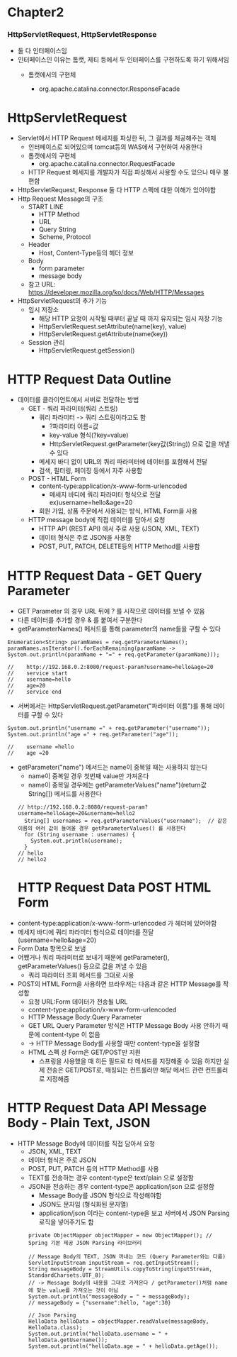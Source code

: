 # Chapter2

### HttpServletRequest, HttpServletResponse
- 둘 다 인터페이스임
- 인터페이스인 이유는 톰캣, 제티 등에서 두 인터페이스를 구현하도록 하기 위해서임
  - 톰캣에서의 구현체
    
    - org.apache.catalina.connector.ResponseFacade

# HttpServletRequest
- Servlet에서 HTTP Request 메세지를 파싱한 뒤, 그 결과를 제공해주는 객체
  - 인터페이스로 되어있으며 tomcat등의 WAS에서 구현하여 사용한다
  - 톰캣에서의 구현체
    - org.apache.catalina.connector.RequestFacade
  - HTTP Request 메세지를 개발자가 직접 파싱해서 사용할 수도 있으나 매우 불편함 
- HttpServletRequest, Response 둘 다 HTTP 스펙에 대한 이해가 있어야함
- Http Request Message의 구조
  - START LINE
    - HTTP Method
    - URL
    - Query String
    - Scheme, Protocol
  - Header
    - Host, Content-Type등의 헤더 정보
  - Body 
    - form parameter
    - message body
  -  참고 URL: https://developer.mozilla.org/ko/docs/Web/HTTP/Messages
- HttpServletRequest의 추가 기능
  - 임시 저장소
    - 해당 HTTP 요청이 시작될 때부터 끝날 때 까지 유지되는 임시 저장 기능
    - HttpServletRequest.setAttribute(name(key), value)
    - HttpServletRequest.getAttribute(name(key))
  - Session 관리
    - HttpServletRequest.getSession()
# HTTP Request Data Outline
- 데이터를 클라이언트에서 서버로 전달하는 방법
  - GET - 쿼리 파라미터(쿼리 스트링)
    - 쿼리 파라미터 -> 쿼리 스트링이라고도 함
      - ?파라미터 이름=값
      - key-value 형식(?key=value)
      - HttpServletRequest.getParameter(key값(String)) 으로 값을 꺼낼 수 있다
    - 메세지 바디 없이 URL의 쿼리 파라미터에 데이터를 포함해서 전달
    - 검색, 필터링, 페이징 등에서 자주 사용함
  - POST - HTML Form
    - content-type:application/x-www-form-urlencoded
      - 메세지 바디에 쿼리 파라미터 형식으로 전달 ex)username=hello&age=20
    - 회원 가입, 상품 주문에서 사용되는 방식, HTML Form을 사용
  - HTTP message body에 직접 데이터를 담아서 요청
    - HTTP API (REST API) 에서 주로 사용 (JSON, XML, TEXT)
    - 데이터 형식은 주로 JSON을 사용함
    - POST, PUT, PATCH, DELETE등의 HTTP Method를 사용함
# HTTP Request Data - GET Query Parameter
- GET Parameter 의 경우 URL 뒤에 ? 를 시작으로 데이터를 보낼 수 있음
- 다른 데이터를 추가할 경우 & 를 붙여서 구분한다
- getParameterNames() 메서드를 통해 parameter의 name들을 구할 수 있다
```
Enumeration<String> paramNames = req.getParameterNames();
paramNames.asIterator().forEachRemaining(paramName -> System.out.println(paramName + "=" + req.getParameter(paramName)));

//    http://192.168.0.2:8080/request-param?username=hello&age=20
//    service start
//    username=hello
//    age=20
//    service end
```
- 서버에서는 HttpServletRequest.getParameter("파라미터 이름")를 통해 데이터를 구할 수 있다
```
System.out.println("username =" + req.getParameter("username"));
System.out.println("age =" + req.getParameter("age"));

//    username =hello
//    age =20
```
- getParameter("name") 메서드는 name이 중복일 때는 사용하지 않는다
  - name이 중복일 경우 첫번째 value만 가져온다
  - name이 중복일 경우에는 getParameterValues("name")(return값 String[]) 메서드를 사용한다
  ```
  // http://192.168.0.2:8080/request-param?username=hello&age=20&username=hello2
    String[] usernames = req.getParameterValues("username");  // 같은 이름의 여러 값이 들어올 경우 getParameterValues() 를 사용한다
    for (String username : usernames) {
      System.out.println(username);
    }
  // hello
  // hello2
  ``` 
  # HTTP Request Data POST HTML Form
- content-type:application/x-www-form-urlencoded 가 헤더에 있어야함
- 메세지 바디에 쿼리 파라미터 형식으로 데이터를 전달 (username=hello&age=20)
- Form Data 항목으로 보냄
- 어쨌거나 쿼리 파라미터로 보내기 때문에 getParameter(), getParameterValues() 등으로 값을 꺼낼 수 있음
  - 쿼리 파라미터 조회 메서드를 그대로 사용
- POST의 HTML Form을 사용하면 브라우저는 다음과 같은 HTTP Message를 작성함
  - 요청 URL:Form 데이터가 전송될 URL
  - content-type:application/x-www-form-urlencoded
  - HTTP Message Body:Query Parameter
  - GET URL Query Parameter 방식은 HTTP Message Body 사용 안하기 때문에 content-type 이 없음
  - -> HTTP Message Body를 사용할 때만 content-type을 설정함
  - HTML 스펙 상 Form은 GET/POST만 지원
    - 스프링을 사용했을 때 히든 필드로 타 메서드를 지정해줄 수 있음 하지만 실제 전송은 GET/POST로, 매칭되는 컨트롤러만 해당 메서드 관련 컨트롤러로 지정해줌
# HTTP Request Data API Message Body - Plain Text, JSON
- HTTP Message Body에 데이터를 직접 담아서 요청
  - JSON, XML, TEXT
  - 데이터 형식은 주로 JSON
  - POST, PUT, PATCH 등의 HTTP Method를 사용
  - TEXT를 전송하는 경우 content-type은 text/plain 으로 설정함
  - JSON을 전송하는 경우 content-type은 application/json 으로 설정함
    - Message Body를 JSON 형식으로 작성해야함
    - JSON도 문자임 (형식화된 문자열)
    - application/json 이라는 content-type을 보고 서버에서 JSON Parsing 로직을 넣어주기도 함
    ```
    private ObjectMapper objectMapper = new ObjectMapper(); // Spring 기본 제공 JSON Parsing 라이브러리

    // Message Body의 TEXT, JSON 꺼내는 코드 (Query Parameter와는 다름)
    ServletInputStream inputStream = req.getInputStream();
    String messageBody = StreamUtils.copyToString(inputStream, StandardCharsets.UTF_8);
    // -> Message Body의 내용을 그대로 가져온다 / getParameter()처럼 name에 맞는 value를 가져오는 것이 아님
    System.out.println("messageBody = " + messageBody);
    // messageBody = {"username":hello, "age":30}
  
    // Json Parsing
    HelloData helloData = objectMapper.readValue(messageBody, HelloData.class);
    System.out.println("helloData.username = " + helloData.getUsername());
    System.out.println("helloData.age = " + helloData.getAge());
    ``` 
